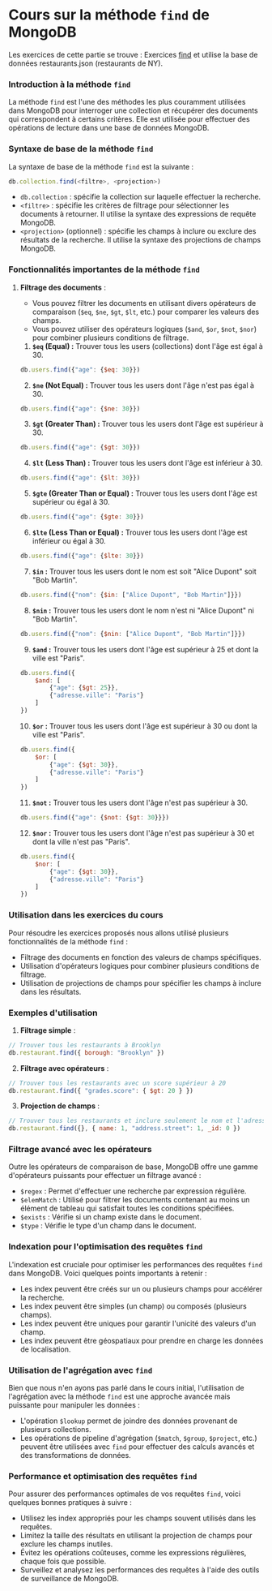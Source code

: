 # Cours sur la méthode `find` de MongoDB

Les exercices de cette partie se trouve : 
Exercices [find](./Exercices/01_exercices_find.md) et utilise la base de données restaurants.json (restaurants de NY).

### Introduction à la méthode `find`

La méthode `find` est l'une des méthodes les plus couramment utilisées dans MongoDB pour interroger une collection et récupérer des documents qui correspondent à certains critères. Elle est utilisée pour effectuer des opérations de lecture dans une base de données MongoDB.

### Syntaxe de base de la méthode `find`

La syntaxe de base de la méthode `find` est la suivante :

```js
db.collection.find(<filtre>, <projection>)
```

- `db.collection` : spécifie la collection sur laquelle effectuer la recherche.
- `<filtre>` : spécifie les critères de filtrage pour sélectionner les documents à retourner. Il utilise la syntaxe des expressions de requête MongoDB.
- `<projection>` (optionnel) : spécifie les champs à inclure ou exclure des résultats de la recherche. Il utilise la syntaxe des projections de champs MongoDB.

### Fonctionnalités importantes de la méthode `find`

1. **Filtrage des documents** :
   - Vous pouvez filtrer les documents en utilisant divers opérateurs de comparaison (`$eq`, `$ne`, `$gt`, `$lt`, etc.) pour comparer les valeurs des champs.
   - Vous pouvez utiliser des opérateurs logiques (`$and`, `$or`, `$not`, `$nor`) pour combiner plusieurs conditions de filtrage.


   1. **`$eq` (Equal) :**
   Trouver tous les users (collections) dont l'âge est égal à 30.

   ```js
   db.users.find({"age": {$eq: 30}})
   ```

   2. **`$ne` (Not Equal) :**
   Trouver tous les users dont l'âge n'est pas égal à 30.

   ```js
   db.users.find({"age": {$ne: 30}})
   ```

   3. **`$gt` (Greater Than) :**
   Trouver tous les users dont l'âge est supérieur à 30.

   ```js
   db.users.find({"age": {$gt: 30}})
   ```

   4. **`$lt` (Less Than) :**
   Trouver tous les users dont l'âge est inférieur à 30.

   ```js
   db.users.find({"age": {$lt: 30}})
   ```

   5. **`$gte` (Greater Than or Equal) :**
   Trouver tous les users dont l'âge est supérieur ou égal à 30.

   ```js
   db.users.find({"age": {$gte: 30}})
   ```

   6. **`$lte` (Less Than or Equal) :**
   Trouver tous les users dont l'âge est inférieur ou égal à 30.

   ```js
   db.users.find({"age": {$lte: 30}})
   ```

   7. **`$in` :**
   Trouver tous les users dont le nom est soit "Alice Dupont" soit "Bob Martin".

   ```js
   db.users.find({"nom": {$in: ["Alice Dupont", "Bob Martin"]}})
   ```

   8. **`$nin` :**
   Trouver tous les users dont le nom n'est ni "Alice Dupont" ni "Bob Martin".

   ```js
   db.users.find({"nom": {$nin: ["Alice Dupont", "Bob Martin"]}})
   ```

   9. **`$and` :**
   Trouver tous les users dont l'âge est supérieur à 25 et dont la ville est "Paris".

   ```js
   db.users.find({
       $and: [
           {"age": {$gt: 25}},
           {"adresse.ville": "Paris"}
       ]
   })
   ```

   10. **`$or` :**
   Trouver tous les users dont l'âge est supérieur à 30 ou dont la ville est "Paris".

   ```js
   db.users.find({
       $or: [
           {"age": {$gt: 30}},
           {"adresse.ville": "Paris"}
       ]
   })
   ```

   11. **`$not` :**
   Trouver tous les users dont l'âge n'est pas supérieur à 30.

   ```js
   db.users.find({"age": {$not: {$gt: 30}}})
   ```

   12. **`$nor` :**
   Trouver tous les users dont l'âge n'est pas supérieur à 30 et dont la ville n'est pas "Paris".

   ```js
   db.users.find({
       $nor: [
           {"age": {$gt: 30}},
           {"adresse.ville": "Paris"}
       ]
   })
   ```

### Utilisation dans les exercices du cours

Pour résoudre les exercices proposés nous allons utilisé plusieurs fonctionnalités de la méthode `find` :

- Filtrage des documents en fonction des valeurs de champs spécifiques.
- Utilisation d'opérateurs logiques pour combiner plusieurs conditions de filtrage.
- Utilisation de projections de champs pour spécifier les champs à inclure dans les résultats.


### Exemples d'utilisation

1. **Filtrage simple** :
```js
// Trouver tous les restaurants à Brooklyn
db.restaurant.find({ borough: "Brooklyn" })
```

2. **Filtrage avec opérateurs** :
```js
// Trouver tous les restaurants avec un score supérieur à 20
db.restaurant.find({ "grades.score": { $gt: 20 } })
```

3. **Projection de champs** :
```js
// Trouver tous les restaurants et inclure seulement le nom et l'adresse
db.restaurant.find({}, { name: 1, "address.street": 1, _id: 0 })
```

### Filtrage avancé avec les opérateurs

Outre les opérateurs de comparaison de base, MongoDB offre une gamme d'opérateurs puissants pour effectuer un filtrage avancé :

- `$regex` : Permet d'effectuer une recherche par expression régulière.
- `$elemMatch` : Utilisé pour filtrer les documents contenant au moins un élément de tableau qui satisfait toutes les conditions spécifiées.
- `$exists` : Vérifie si un champ existe dans le document.
- `$type` : Vérifie le type d'un champ dans le document.

###  Indexation pour l'optimisation des requêtes `find`

L'indexation est cruciale pour optimiser les performances des requêtes `find` dans MongoDB. Voici quelques points importants à retenir :

- Les index peuvent être créés sur un ou plusieurs champs pour accélérer la recherche.
- Les index peuvent être simples (un champ) ou composés (plusieurs champs).
- Les index peuvent être uniques pour garantir l'unicité des valeurs d'un champ.
- Les index peuvent être géospatiaux pour prendre en charge les données de localisation.

### Utilisation de l'agrégation avec `find`

Bien que nous n'en ayons pas parlé dans le cours initial, l'utilisation de l'agrégation avec la méthode `find` est une approche avancée mais puissante pour manipuler les données :

- L'opération `$lookup` permet de joindre des données provenant de plusieurs collections.
- Les opérations de pipeline d'agrégation (`$match`, `$group`, `$project`, etc.) peuvent être utilisées avec `find` pour effectuer des calculs avancés et des transformations de données.

###  Performance et optimisation des requêtes `find`

Pour assurer des performances optimales de vos requêtes `find`, voici quelques bonnes pratiques à suivre :

- Utilisez les index appropriés pour les champs souvent utilisés dans les requêtes.
- Limitez la taille des résultats en utilisant la projection de champs pour exclure les champs inutiles.
- Évitez les opérations coûteuses, comme les expressions régulières, chaque fois que possible.
- Surveillez et analysez les performances des requêtes à l'aide des outils de surveillance de MongoDB.